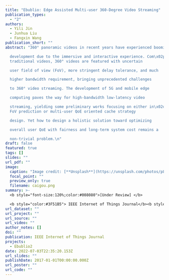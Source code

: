 ```yaml
---
title: "Ebublio: Edge Assisted Multi-user 360-Degree Video Streaming"
publication_types:
  - "2"
authors:
  - Yili Jin
  - Junhua Liu
  - Fangxin Wang
publication_short: ""
abstract: "360° panoramic videos in recent years have experienced booming

  development due to the immersive and interactive experience. Com\x02pared to
  traditional videos, 360° videos are featured with uncertain

  user field of view (FoV), more stringent delay tolerance, and much

  higher bandwidth requirement, bringing unprecedented challenges

  to 360° video streaming. The development of 5G and mobile edge

  computing paves the way for high-bandwidth low-latency video

  streaming, yielding some preliminary works focusing on either in\x02dividual
  FoV prediction or multi-user QoE oriented cache strategy

  design. Yet how to design a holistic solution toward optimizing

  overall user QoE with fairness and long-term system cost remains a

  non-trivial problem.\n"
draft: false
featured: true
tags: []
slides: ""
url_pdf: ""
image:
  caption: "Image credit: [**Unsplash**](https://unsplash.com/photos/pLCdAaMFLTE)"
  focal_point: ""
  preview_only: true
  filename: caigou.png
summary: >-
  <b style="font-size:120%;color:#008080">[Under Review] </b> 

  <b style="color:#3F51B5"> IEEE Internet of Things Journal</b><b style="color:red"> (Q1)</b> 
url_dataset: ""
url_project: ""
url_source: ""
url_video: ""
author_notes: []
doi: ""
publication: IEEE Internet of Things Journal
projects:
  - Ebublio2
date: 2022-07-03T22:35:20.153Z
url_slides: ""
publishDate: 2017-01-01T00:00:00.000Z
url_poster: ""
url_code: ""
---
```

